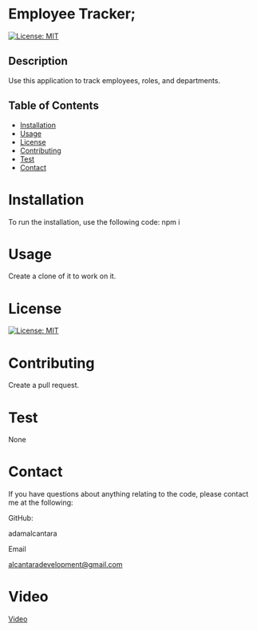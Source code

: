 # Employee Tracker;
  [![License: MIT](https://img.shields.io/badge/License-MIT-yellow.svg)](https://opensource.org/licenses/MIT)

  ## Description 
Use this application to track employees, roles, and departments.
  ## Table of Contents 

  * [Installation](#installation)
  * [Usage](#usage)
  * [License](#license)
  * [Contributing](#contributing)
  * [Test](#test)
  * [Contact](#contact)

  # Installation
  To run the installation, use the following code:
  npm i

  # Usage
  Create a clone of it to work on it.


  # License
  [![License: MIT](https://img.shields.io/badge/License-MIT-yellow.svg)](https://opensource.org/licenses/MIT)
  
  # Contributing
  Create a pull request.

  # Test
  None

  # Contact
  If you have questions about anything relating to the code, please contact me at the following: 

  
  GitHub: 

  adamalcantara 

  Email 

  alcantaradevelopment@gmail.com 

  
# Video
[Video](https://drive.google.com/file/d/1N1hd0HNNwUIx6e3cIsrwkhq-vUSKNtgI/view)